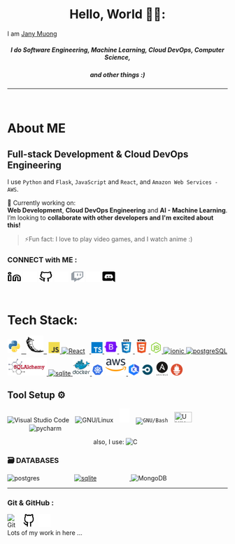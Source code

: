 <!-- Hi, I am Jany Muong 👋🏿 -->
<!-- about me -->

<h1 align="center">Hello, World 👋🏿:</h1>

I am [Jany Muong](https://www.github.com/janymuong/)

<h5 align="center">I do Software Engineering, Machine Learning, Cloud DevOps, Computer Science,</h5>
<h5 align="center">and other things :) </h5>

---
#  &nbsp;  <br> About ME

## Full-stack Development & Cloud DevOps Engineering

I use `Python` and `Flask`, `JavaScript` and `React`, and `Amazon Web Services - AWS`.

🌱 Currently working on:       
**Web Development**, **Cloud DevOps Engineering** and **AI - Machine Learning**. I’m looking to **collaborate with other developers and I'm excited about this!**


>⚡Fun fact: I love to play video games, and I watch anime :)




### CONNECT with ME :

<p align="left">

<a href="https://www.linkedin.com/in/janymuong/#gh-light-mode-only" target="_blank"><img align="center" src="./img_icons/linkedin-light.svg" alt="@janymuong" height="24" width="32" /></a> 
<a href="https://www.linkedin.com/in/janymuong/#gh-dark-mode-only" target="_blank"><img align="center" src="./img_icons/linkedin-dark.svg" alt="@janymuong" height="24" width="32" /></a>
<a href="https://github.com/janymuong/janymuong/#gh-light-mode-only" target="_blank"><img align="center" src="./img_icons/github-light.svg" alt="@janymuong" height="24" width="32" /></a> 
<a href="https://github.com/janymuong/janymuong/#gh-dark-mode-only" target="_blank"><img align="center" src="./img_icons/github-dark.svg" alt="@janymuong" height="24" width="32" /></a> 
<a href="https://www.twitch.tv/janymuong/#gh-dark-mode-only" target="_blank"><img align="center" src="./img_icons/twitch.svg" title="Twitch" alt="@janymuong" height="24" width="32" /></a> 
<a href="https://twitter.com/janymuong/#gh-dark-mode-only" target="_blank"><img align="center" src="./img_icons/twitter-dark.svg" alt="janymuong" height="24" width="32" /></a>
<code><a href="https://discord.com/mu-0#1062/#gh-dark-mode-only" target="_blank"><img align="center" src="./img_icons/discord.svg" title="Dicord" alt="@janymuong" height="24" width="32" /></a></code>
<!-- <a href="#" target="_blank"><img align="center" src="./img_icons/youtube-dark.svg" alt="@janymuong" height="24" width="32" /></a>  -->
<!-- <a href="https://instagram.com/jany_muong/#gh-dark-mode-only" target="_blank"><img align="center" src="./img_icons/instagram-dark.svg" alt="janymuong" height="24" width="32" /></a> -->
 <!--<a href="https://twitter.com/janymuong/#gh-light-mode-only" target="blank"><img align="center" src="./img_icons/twitter-light.svg" alt="@janymuong" height="30" width="40" /></a> 
<a href="https://twitter.com/janymuong/#gh-dark-mode-only" target="blank"><img align="center" src="./img_icons/twitter-dark.svg" alt="@janymuong" height="30" width="40" /></a> 
<a href="https://www.instagram.com/jany_muong/#gh-light-mode-only" target="blank"><img align="center" src="./img_icons/instagram-light.svg" alt="@janymuong" height="30" width="40" /></a> 
<a href="https://www.instagram.com/jany_muong/#gh-dark-mode-only" target="blank"><img align="center" src="./img_icons/instagram-dark.svg" alt="@janymuong" height="30" width="40" /></a>
--> 
</p>

 <!--
 <a href="#" target="blank"><img align="center" src="https://cdn.jsdelivr.net/npm/simple-icons@3.0.1/icons/youtube.svg" alt="janymuong" height="30" width="40" /></a>
<a href="mailto:me.roumuong@gmail.com" target="blank"><img align="center" src="https://cdn.jsdelivr.net/npm/simple-icons@3.0.1/icons/gmail.svg" alt="janymuong" height="30" width="40" /></a>
<a href="https://twitter.com/janymuong/" target="blank">
 <img align="center" src="https://cdn.jsdelivr.net/npm/simple-icons@3.0.1/icons/twitter.svg" alt="janymuong" height="30" width="40" />
 </a>
<a href="https://www.instagram.com/jany_muong" target="blank"><img align="center" src="https://cdn.jsdelivr.net/npm/simple-icons@3.0.1/icons/instagram.svg" alt="janymuong" height="30" width="40" /></a>
</p>

[![website](./img_icons/linkedin-light.svg)](https://www.linkedin.com/in/janymuong/#gh-light-mode-only)
[![website](./img_icons/linkedin-dark.svg)](https://www.linkedin.com/in/janymuong//#gh-dark-mode-only)
&nbsp;&nbsp;
[![website](./img_icons/twitter-light.svg)](https://twitter.com/janymuong#gh-light-mode-only)
[![website](./img_icons/twitter-dark.svg)](https://twitter.com/janymuong#gh-dark-mode-only)
&nbsp;&nbsp;
[![website](./img_icons/youtube-light.svg)](https://www.youtube.com/channel/##gh-light-mode-only)
[![website](./img_icons/youtube-dark.svg)](https://www.youtube.com/channel/##gh-dark-mode-only)
&nbsp;&nbsp;
[![website](./img_icons/instagram-light.svg)](https://www.instagram.com/jany_muong/#gh-light-mode-only)
[![website](./img_icons/instagram-dark.svg)](https://www.instagram.com/jany_muong/#gh-dark-mode-only) -->

 &nbsp;  <br>

# Tech Stack:

<p align="left"> 
  <a href="https://www.python.org" target="_blank"> 
    <img src="https://raw.githubusercontent.com/devicons/devicon/master/icons/python/python-original.svg" alt="python" width="32" title="Python" height="32"/> </a> 
  <code><a href="https://flask.palletsprojects.com/" target="_blank"> <img src="./img_icons/flask.svg" alt="flask" width="40" height="40" title="Flask" /> </a></code>
  <a href="https://developer.mozilla.org/en-US/docs/Web/JavaScript" target="_blank"> 
    <img src="https://raw.githubusercontent.com/devicons/devicon/master/icons/javascript/javascript-original.svg" alt="JavaScript" title="JavaScript" width="26" height="26"/> </a>
  <a href="#"> <img title="React" alt="React" width="26px" src="https://cdn.jsdelivr.net/gh/devicons/devicon/icons/react/react-original.svg" style="padding-right:10px;" /> </a>
  <a href="https://developer.mozilla.org/en-US/docs/Web/JavaScript" target="_blank"> 
    <img src="https://raw.githubusercontent.com/devicons/devicon/master/icons/typescript/typescript-original.svg" alt="typescript" width="26" title="TypeScript" height="26"/> </a> 
  <a href="https://www.getbootstrap.com/" target="_blank"> 
    <img src="https://raw.githubusercontent.com/devicons/devicon/master/icons/bootstrap/bootstrap-original.svg" alt="bootstrap" width="30" title="Bootstrap" height="30"/> </a>
  <a href="https://www.w3schools.com/css/" target="_blank"> 
  <img src="https://raw.githubusercontent.com/devicons/devicon/master/icons/css3/css3-original-wordmark.svg" alt="css3" width="32" title="Cascading Style Sheets/CSS" height="32"/> 
  <a href="https://www.w3.org/html/" target="_blank"> 
    <img src="https://raw.githubusercontent.com/devicons/devicon/master/icons/html5/html5-original-wordmark.svg" alt="html5" title="HTML" width="32" height="32"/>
  </a> 
  <!--<a href="https://www.docker.com/" target="_blank"> <img src="https://raw.githubusercontent.com/devicons/devicon/master/icons/docker/docker-original-wordmark.svg" alt="docker" width="40" height="40"/> </a>-->    
  <a href="https://nodejs.org" target="_blank">
    <img src="https://raw.githubusercontent.com/devicons/devicon/master/icons/nodejs/nodejs-original.svg" alt="nodejs" width="26" height="26" title="NodeJS"/>
  </a> 
  <a href="https://ionicframework.com" target="_blank">
    <img src="https://upload.wikimedia.org/wikipedia/commons/d/d1/Ionic_Logo.svg" alt="ionic" width="32" height="32"/>
  </a>
  <a href="https://www.postgresql.org/" target="_blank"> 
    <img src="https://www.vectorlogo.zone/logos/postgresql/postgresql-icon.svg" title="PostgreSQL" alt="postgreSQL" width="30" height="30"/>
  </a> 
  <a href="https://www.sqlalchemy.org/" target="_blank">
  <img src="img_icons/sqlalchemy_series_redo.png" alt="sqlalchemy" width="90" />
  </a>
  <a href="https://www.sqlite.org/" target="_blank"> 
    <img src="https://www.vectorlogo.zone/logos/sqlite/sqlite-icon.svg" title="SQLite" alt="sqlite" width="26" height="26"/>
  </a> 
  <a href="https://www.docker.com" target="_blank">
  <img src="https://raw.githubusercontent.com/devicons/devicon/master/icons/docker/docker-original-wordmark.svg" alt="docker" width="40" height="40"/>
  </a>
  <img src="./img_icons/kubernetes.svg" title="Kubernetes" alt="Kubernetes" width="27" height="27"/>
  <a href="https://aws.amazon.com" target="_blank"> <img src="https://raw.githubusercontent.com/devicons/devicon/master/icons/amazonwebservices/amazonwebservices-original-wordmark.svg" title="Amazon Web Services" alt="aws" width="48" height="48"/> </a>
  <img src="./img_icons/amazon-eks.svg" title="Amazon Elastic Kubernetes Services/EKS" alt="eks" width="27" height="27"/>
  <img src="./img_icons/circleci.svg" title="Circle CI" alt="circleci" width="27" height="27"/>
  <img src="./img_icons/ansible.svg" title="Ansible" alt="ansible" width="32" height="32"/>
  <img src="./img_icons/prometheus.svg" title="Prometheus" alt="Prometheus" width="27" height="27"/>
</p>
<!--
<img align="left" alt="HTML5" width="26px" src="https://cdn.jsdelivr.net/gh/devicons/devicon/icons/html5/html5-original.svg" style="padding-right:10px;" />
<img align="left" alt="CSS3" width="26px" src="https://cdn.jsdelivr.net/gh/devicons/devicon/icons/css3/css3-original.svg" style="padding-right:10px;" />
<img align="left" alt="JavaScript" width="26px" src="https://cdn.jsdelivr.net/gh/devicons/devicon/icons/javascript/javascript-original.svg" style="padding-right:10px;" />
<img align="left" alt="Bootstrap" width="26px" src="https://cdn.jsdelivr.net/gh/devicons/devicon/icons/bootstrap/bootstrap-original.svg" style="padding-right:10px;" />
<img align="left" alt="TypeScript" width="26px" src="https://cdn.jsdelivr.net/gh/devicons/devicon/icons/typescript/typescript-original.svg" style="padding-right:10px;" />
<img align="left" alt="Node.js" width="26px" src="https://cdn.jsdelivr.net/gh/devicons/devicon/icons/nodejs/nodejs-original.svg" style="padding-right:10px;" />-->

<!-- <br /><br />-->



## Tool Setup ⚙️
<p align="left"> 
<img alt="Visual Studio Code" width="24px" height="32" src="https://cdn.jsdelivr.net/gh/devicons/devicon/icons/vscode/vscode-original.svg" style="padding-right:10px;" title="VS Code"/>
<img alt="GNU/Linux" height="32" title="GNU/Linux" width="32px" src="https://img.icons8.com/color/48/000000/linux--v1.png" style="padding-right:10px;">
<img src="img_icons/terminal-dark.svg" alt="shell" title="Terminal/Shell" height="32" width="24px" style="padding-right:10px;" />
<code><img alt="GNU/Bash" title="GNU/Bash" height="32" width="24px" src="https://cdn.jsdelivr.net/gh/devicons/devicon/icons/bash/bash-original.svg" style="padding-right:10px;" /></code>
<img src="https://img.shields.io/badge/vim-239120?style=for-the-badge&logo=vim&logoColor=white" style="padding-right:20px;" height="24px" width="40px" title="UNIX Vim"/>
<img alt="pycharm" width="24px" src="https://cdn.jsdelivr.net/gh/devicons/devicon/icons/pycharm/pycharm-original.svg" title="PyCharm" style="padding-left:50px;" />
</p>


<!-- <br/><br/> -->
<p><center>also, I use: <img title="C Language" alt="C" width="26px" src="https://cdn.jsdelivr.net/gh/devicons/devicon/icons/c/c-original.svg" style="padding-right:10px;" /></center>
</p>


### :card_file_box: DATABASES

<div align="left"> 
<img alt="postgres" title="PostgreSQL"width="30px" src="https://cdn.jsdelivr.net/gh/devicons/devicon/icons/postgresql/postgresql-original.svg" style="padding-right:40px;margin-right:35px;" />
<a href="https://www.sqlite.org/" target="_blank"> 
    <img src="https://www.vectorlogo.zone/logos/sqlite/sqlite-icon.svg" title="SQLite" alt="sqlite" width="26px" height="26px" style="padding-right:40px;margin-right:35px;"/>
</a> 
<img alt="MongoDB" width="26px" src="https://cdn.jsdelivr.net/gh/devicons/devicon/icons/mongodb/mongodb-original.svg"style="padding-right:40px;margin-right:35px;" />
  </div>
<!-- <br/><br/> -->


---
### Git & GitHub :

<img align="left" alt="Git" title="Git" width="26px" src="https://cdn.jsdelivr.net/gh/devicons/devicon/icons/git/git-original.svg" style="padding-right:10px;" />

<!--<img align="left" alt="Github" width="26px" src="https://cdn.jsdelivr.net/gh/devicons/devicon/icons/github/github-original.svg" style="padding-right:10px;" />-->

<div>
<a href="https://github.com/janymuong/janymuong/#gh-light-mode-only" target="blank"><img align="left" alt="Github" width="26px" style="padding-right:10px;" title="GitHub/janymuong" src="./img_icons/github-light.svg" alt="@janymuong" height="30" width="40" /></a>
<a href="https://github.com/janymuong/janymuong/#gh-dark-mode-only" target="blank"><img align="left" alt="Github" width="26px" style="padding-right:10px;" title="GitHub/janymuong" src="./img_icons/github-dark.svg" alt="@janymuong" height="30" width="40" />
</a>
</div>

<br/><br/>
Lots of my work in here ...

[twitter]: https://twitter.com/janymuong
[instagram]: https://www.instagram.com/jany_muong/
[linkedin]: https://www.linkedin.com/in/janymuong/
